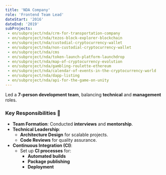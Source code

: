 ```yaml
---
title: 'NDA Company'
role: 'Frontend Team Lead'
dateStart: '2016'
dateEnd: '2019'
subProjects:
 - en/subproject/nda/crm-for-transportation-company
 - en/subproject/nda/tezos-block-explorer-blockchain
 - en/subproject/nda/custodial-cryptocurrency-wallet
 - en/subproject/nda/non-custodial-cryptocurrency-wallet
 - en/subproject/nda/cms
 - en/subproject/nda/token-launch-platform-launchdrop
 - en/subproject/nda/map-of-cryptocurrency-evolution
 - en/subproject/nda/gambling-roulette-ethereum
 - en/subproject/nda/calendar-of-events-in-the-cryptocurrency-world
 - en/subproject/nda/dapp-listing
 - en/subproject/nda/api-for-the-game-on-unity
---
```


Led a **7-person development team**, balancing **technical** and **management** roles.

### Key Responsibilities 🚀
- **Team Formation**: Conducted **interviews** and **mentorship**.
- **Technical Leadership**:
  - **Architecture Design** for scalable projects.
  - **Code Reviews** for quality assurance.
- **Continuous Integration (CI)**:
  - Set up **CI processes** for:
    - **Automated builds**
    - **Package publishing**
    - **Deployment**
